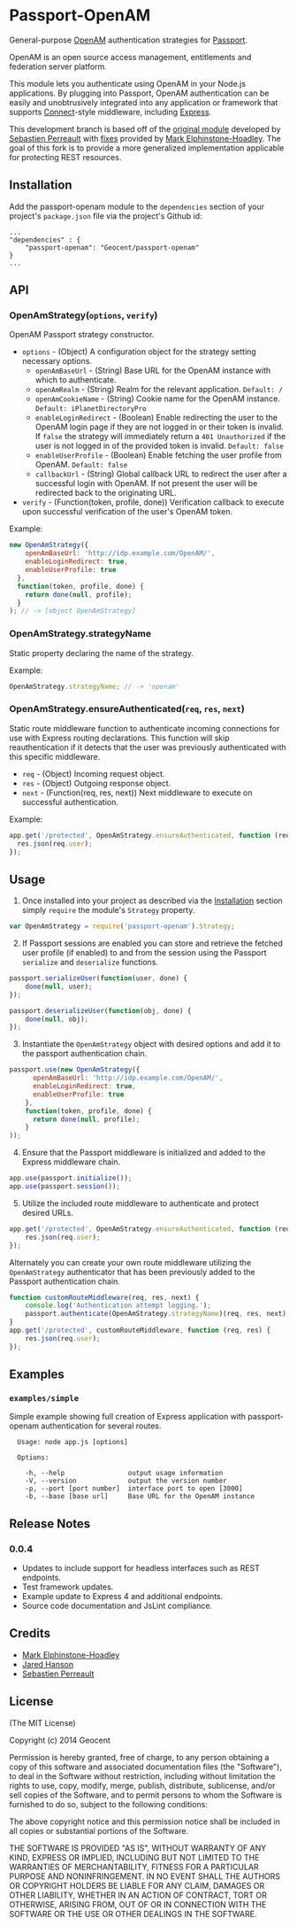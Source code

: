 # Passport-OpenAM

General-purpose [OpenAM](http://forgerock.com/products/open-identity-stack/openam/) authentication strategies for [Passport](https://github.com/jaredhanson/passport).

OpenAM is an open source access management, entitlements and federation server platform.

This module lets you authenticate using OpenAM in your Node.js applications.
By plugging into Passport, OpenAM authentication can be easily and unobtrusively
integrated into any application or framework that supports
[Connect](http://www.senchalabs.org/connect/)-style middleware, including
[Express](http://expressjs.com/).

This development branch is based off of the [original module](https://github.com/alesium/passport-openam) developed by [Sebastien Perreault](https://github.com/sperreault) with [fixes](https://github.com/marksyzm/passport-openam) provided by [Mark Elphinstone-Hoadley](https://github.com/marksyzm). The goal of this fork is to provide a more generalized implementation applicable for protecting REST resources.

## Installation

Add the passport-openam module to the `dependencies` section of your project's `package.json` file via the project's Github id:

```
...
"dependencies" : {
    "passport-openam": "Geocent/passport-openam"
}
...
```

## API

### OpenAmStrategy(`options`, `verify`)

OpenAM Passport strategy constructor.

* `options` - (Object) A configuration object for the strategy setting necessary options.
    * `openAmBaseUrl` - (String) Base URL for the OpenAM instance with which to authenticate.
    * `openAmRealm` - (String) Realm for the relevant application. `Default: /`
    * `openAmCookieName` - (String) Cookie name for the OpenAM instance. `Default: iPlanetDirectoryPro`
    * `enableLoginRedirect` - (Boolean) Enable redirecting the user to the OpenAM login page if they are not logged in or their token is invalid. If `false` the strategy will immediately return a `401 Unauthorized` if the user is not logged in of the provided token is invalid. `Default: false`
    * `enableUserProfile` - (Boolean) Enable fetching the user profile from OpenAM. `Default: false`
    * `callbackUrl` - (String) Global callback URL to redirect the user after a successful login with OpenAM. If not present the user will be redirected back to the originating URL.
* `verify` - (Function(token, profile, done)) Verification callback to execute upon successful verification of the user's OpenAM token.

Example:
```javascript
new OpenAmStrategy({
    openAmBaseUrl: 'http://idp.example.com/OpenAM/',
    enableLoginRedirect: true,
    enableUserProfile: true
  },
  function(token, profile, done) {
    return done(null, profile);
  }
); // -> [object OpenAmStrategy]
```

### OpenAmStrategy.strategyName

Static property declaring the name of the strategy.

Example:
```javascript
OpenAmStrategy.strategyName; // -> 'openam'
```

### OpenAmStrategy.ensureAuthenticated(`req`, `res`, `next`)

Static route middleware function to authenticate incoming connections for use with Express routing declarations. This function will skip reauthentication if it detects that the user was previously authenticated with this specific middleware.

* `req` - (Object) Incoming request object.
* `res` - (Object) Outgoing response object.
* `next` - (Function(req, res, next)) Next middleware to execute on successful authentication.

Example:
```javascript
app.get('/protected', OpenAmStrategy.ensureAuthenticated, function (req, res) {
  res.json(req.user);
});
```

## Usage

1. Once installed into your project as described via the [Installation](#installation) section simply `require` the module's `Strategy` property.

 ```javascript
 var OpenAmStrategy = require('passport-openam').Strategy;
 ```

2. If Passport sessions are enabled you can store and retrieve the fetched user profile (if enabled) to and from the session using the Passport `serialize` and `deserialize` functions.

 ```javascript
 passport.serializeUser(function(user, done) {
     done(null, user);
 });

 passport.deserializeUser(function(obj, done) {
     done(null, obj);
 });
 ```

3. Instantiate the `OpenAmStrategy` object with desired options and add it to the passport authentication chain.

 ```javascript
 passport.use(new OpenAmStrategy({
       openAmBaseUrl: 'http://idp.example.com/OpenAM/',
       enableLoginRedirect: true,
       enableUserProfile: true
     },
     function(token, profile, done) {
       return done(null, profile);
     }
 ));
 ```

4. Ensure that the Passport middleware is initialized and added to the Express middleware chain.

 ```javascript
 app.use(passport.initialize());
 app.use(passport.session());
 ```

5. Utilize the included route middleware to authenticate and protect desired URLs.
 ```javascript
 app.get('/protected', OpenAmStrategy.ensureAuthenticated, function (req, res) {
     res.json(req.user);
 });
 ```

 Alternately you can create your own route middleware utilizing the `OpenAmStrategy` authenticator that has been previously added to the Passport authentication chain.

 ```javascript
 function customRouteMiddleware(req, res, next) {
     console.log('Authentication attempt logging.');
     passport.authenticate(OpenAmStrategy.strategyName)(req, res, next);
 }
 app.get('/protected', customRouteMiddleware, function (req, res) {
     res.json(req.user);
 });
 ```

## Examples

### `examples/simple`

Simple example showing full creation of Express application with passport-openam authentication for several routes.

```
  Usage: node app.js [options]

  Options:

    -h, --help                output usage information
    -V, --version             output the version number
    -p, --port [port number]  interface port to open [3000]
    -b, --base [base url]     Base URL for the OpenAM instance
```

## Release Notes

### 0.0.4
* Updates to include support for headless interfaces such as REST endpoints.
* Test framework updates.
* Example update to Express 4 and additional endpoints.
* Source code documentation and JsLint compliance.

## Credits

  - [Mark Elphinstone-Hoadley](https://github.com/marksyzm)
  - [Jared Hanson](https://github.com/jaredhanson)
  - [Sebastien Perreault](https://github.com/sperreault)

## License

(The MIT License)

Copyright (c) 2014 Geocent

Permission is hereby granted, free of charge, to any person obtaining a copy of
this software and associated documentation files (the "Software"), to deal in
the Software without restriction, including without limitation the rights to
use, copy, modify, merge, publish, distribute, sublicense, and/or sell copies of
the Software, and to permit persons to whom the Software is furnished to do so,
subject to the following conditions:

The above copyright notice and this permission notice shall be included in all
copies or substantial portions of the Software.

THE SOFTWARE IS PROVIDED "AS IS", WITHOUT WARRANTY OF ANY KIND, EXPRESS OR
IMPLIED, INCLUDING BUT NOT LIMITED TO THE WARRANTIES OF MERCHANTABILITY, FITNESS
FOR A PARTICULAR PURPOSE AND NONINFRINGEMENT. IN NO EVENT SHALL THE AUTHORS OR
COPYRIGHT HOLDERS BE LIABLE FOR ANY CLAIM, DAMAGES OR OTHER LIABILITY, WHETHER
IN AN ACTION OF CONTRACT, TORT OR OTHERWISE, ARISING FROM, OUT OF OR IN
CONNECTION WITH THE SOFTWARE OR THE USE OR OTHER DEALINGS IN THE SOFTWARE.
